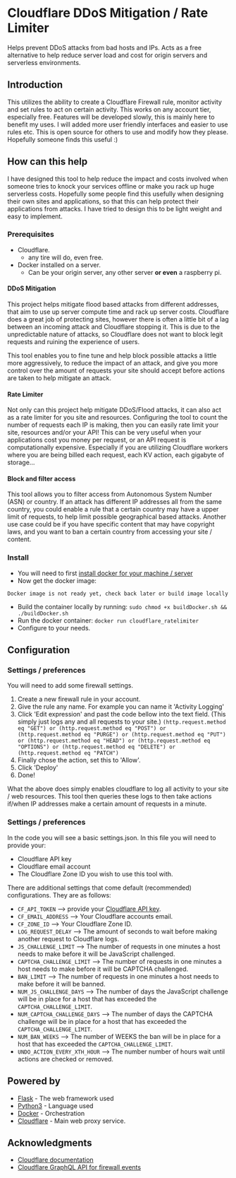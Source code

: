# Cloudflare DDoS Mitigation / Rate Limiter
Helps prevent DDoS attacks from bad hosts and IPs. 
Acts as a free alternative to help reduce server load and cost for origin servers and serverless environments.


## Introduction
This utilizes the ability to create a Cloudflare Firewall rule, monitor activity and set rules to act on certain activity. 
This works on any account tier, especially free. Features will be developed slowly, this is mainly here to benefit my uses. I will added more user friendly interfaces and easier to use rules etc. This is open source for others to use and modify how they please. Hopefully someone finds this useful :)


## How can this help
I have designed this tool to help reduce the impact and costs involved when someone tries to knock your services offline or make you rack up huge serverless costs.
Hopefully some people find this usefully when designing their own sites and applications, so that this can help protect their applications from attacks. I have tried to design this to be light weight and easy to implement. 

### Prerequisites
- Cloudflare.
  - any tire will do, even free.
- Docker installed on a server.
  - Can be your origin server, any other server **or even** a raspberry pi.


#### DDoS Mitigation
This project helps mitigate flood based attacks from different addresses, that aim to use up server compute time and rack up server costs. Cloudflare does a great job of protecting sites, however there is often a little bit of a lag between an incoming attack and Cloudflare stopping it. This is due to the unpredictable nature of attacks, so Cloudflare does not want to block legit requests and ruining the experience of users. 

This tool enables you to fine tune and help block possible attacks a little more aggressively, to reduce the impact of an attack, and give you more control over the amount of requests your site should accept before actions are taken to help mitigate an attack.


#### Rate Limiter
Not only can this project help mitigate DDoS/Flood attacks, it can also act as a rate limiter for you site and resources. Configuring the tool to count the number of requests each IP is making, then you can easily rate limit your site, resources and/or your API! This can be very useful when your applications cost you money per request, or an API request is computationally expensive. Especially if you are utilizing Cloudflare workers where you are being billed each request, each KV action, each gigabyte of storage...


#### Block and filter access
This tool allows you to filter access from Autonomous System Number (ASN) or country. If an attack has different IP addresses all from the same country, you could enable a rule that a certain country may have a upper limit of requests, to help limit possible geographical based attacks. Another use case could be if you have specific content that may have copyright laws, and you want to ban a certain country from accessing your site / content. 

### Install
- You will need to first [install docker for your machine / server](https://docs.docker.com/get-docker/)
- Now get the docker image:
```
Docker image is not ready yet, check back later or build image locally
```
- Build the container locally by running:
```sudo chmod +x buildDocker.sh && ./buildDocker.sh```
- Run the docker container:
```docker run cloudflare_ratelimiter```
- Configure to your needs.

## Configuration
### Settings / preferences
You will need to add some firewall settings.

1. Create a new firewall rule in your account.
2. Give the rule any name. For example you can name it 'Activity Logging'
3. Click 'Edit expression' and past the code bellow into the text field. (This simply just logs any and all requests to your site.)
```(http.request.method eq "GET") or (http.request.method eq "POST") or (http.request.method eq "PURGE") or (http.request.method eq "PUT") or (http.request.method eq "HEAD") or (http.request.method eq "OPTIONS") or (http.request.method eq "DELETE") or (http.request.method eq "PATCH")```
3. Finally chose the action, set this to 'Allow'.
4. Click 'Deploy'
5. Done!

What the above does simply enables cloudflare to log all activity to your site / web resources. This tool then queries these logs to then take actions if/when IP addresses make a certain amount of requests in a minute.


### Settings / preferences
In the code you will see a basic settings.json.
In this file you will need to provide your:
- Cloudflare API key
- Cloudflare email account
- The Cloudflare Zone ID you wish to use this tool with.

There are additional settings that come default (recommended) configurations. They are as follows:
- ```CF_API_TOKEN``` --> provide your [Cloudflare API key](https://support.cloudflare.com/hc/en-us/articles/200167836-Managing-API-Tokens-and-Keys#12345682). 
- ```CF_EMAIL_ADDRESS``` --> Your Cloudflare accounts email.
- ```CF_ZONE_ID``` --> Your Cloudflare Zone ID.
- ```LOG_REQUEST_DELAY``` --> The amount of seconds to wait before making another request to Cloudflare logs.
- ```JS_CHALLENGE_LIMIT``` --> The number of requests in one minutes a host needs to make before it will be JavaScript challenged.
- ```CAPTCHA_CHALLENGE_LIMIT``` --> The number of requests in one minutes a host needs to make before it will be CAPTCHA challenged.
- ```BAN_LIMIT``` --> The number of requests in one minutes a host needs to make before it will be banned.
- ```NUM_JS_CHALLENGE_DAYS``` --> The number of days the JavaScript challenge will be in place for a host that has exceeded the ```CAPTCHA_CHALLENGE_LIMIT```.
- ```NUM_CAPTCHA_CHALLENGE_DAYS``` --> The number of days the CAPTCHA challenge will be in place for a host that has exceeded the ```CAPTCHA_CHALLENGE_LIMIT```.
- ```NUM_BAN_WEEKS``` --> The number of WEEKS the ban will be in place for a host that has exceeded the ```CAPTCHA_CHALLENGE_LIMIT```.
- ```UNDO_ACTION_EVERY_XTH_HOUR``` --> The number number of hours wait until actions are checked or removed.


## Powered by

* [Flask](https://flask.palletsprojects.com/en/1.1.x/) - The web framework used
* [Python3](https://www.python.org) - Language used
* [Docker](https://docs.docker.com/get-docker/) - Orchestration
* [Cloudflare](https://www.Cloudflare.com) - Main web proxy service.

## Acknowledgments

* [Cloudflare documentation](https://api.Cloudflare.com/)
* [Cloudflare GraphQL API for firewall events](https://developers.cloudflare.com/analytics/graphql-api/tutorials/querying-firewall-events)
